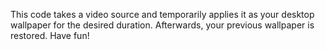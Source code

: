 This code takes a video source and temporarily applies it as your desktop wallpaper for the desired duration. Afterwards, your previous wallpaper is
restored. Have fun!